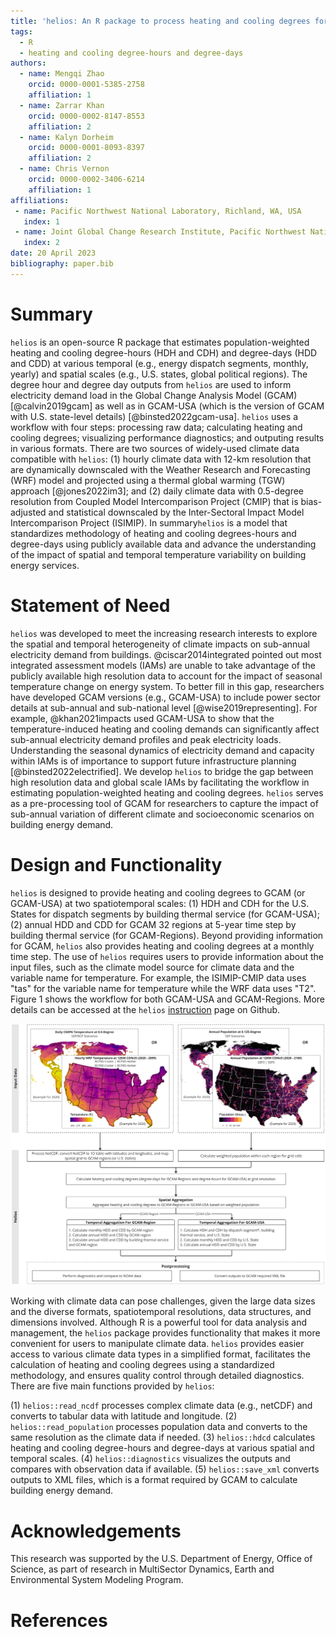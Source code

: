 ```yaml
---
title: 'helios: An R package to process heating and cooling degrees for GCAM'
tags:
  - R
  - heating and cooling degree-hours and degree-days
authors:
  - name: Mengqi Zhao
    orcid: 0000-0001-5385-2758
    affiliation: 1
  - name: Zarrar Khan
    orcid: 0000-0002-8147-8553
    affiliation: 2
  - name: Kalyn Dorheim
    orcid: 0000-0001-8093-8397
    affiliation: 2
  - name: Chris Vernon
    orcid: 0000-0002-3406-6214
    affiliation: 1
affiliations:
 - name: Pacific Northwest National Laboratory, Richland, WA, USA
   index: 1
 - name: Joint Global Change Research Institute, Pacific Northwest National Laboratory, College Park, MD, USA
   index: 2
date: 20 April 2023
bibliography: paper.bib
---
```


# Summary

`helios` is an open-source R package that estimates population-weighted heating and cooling degree-hours (HDH and CDH) and degree-days (HDD and CDD) at various temporal (e.g., energy dispatch segments, monthly, yearly) and spatial scales (e.g., U.S. states, global political regions). The degree hour and degree day outputs from `helios` are used to inform electricity demand load in the Global Change Analysis Model (GCAM) [@calvin2019gcam] as well as in GCAM-USA (which is the version of GCAM with U.S. state-level details) [@binsted2022gcam-usa]. `helios` uses a workflow with four steps: processing raw data; calculating heating and cooling degrees; visualizing performance diagnostics; and outputing results in various formats. There are two sources of widely-used climate data compatible with `helios`: (1) hourly climate data with 12-km resolution that are dynamically downscaled with the Weather Research and Forecasting (WRF) model and projected using a thermal global warming (TGW) approach [@jones2022im3]; and (2) daily climate data with 0.5-degree resolution from Coupled Model Intercomparison Project (CMIP) that is bias-adjusted and statistical downscaled by the Inter-Sectoral Impact Model Intercomparison Project (ISIMIP). In summary`helios` is a model that standardizes methodology of heating and cooling degrees-hours and degree-days using publicly available data and advance the understanding of the impact of spatial and temporal temperature variability on building energy services.

# Statement of Need

`helios` was developed to meet the increasing research interests to explore the spatial and temporal heterogeneity of climate impacts on sub-annual electricity demand from buildings. @ciscar2014integrated pointed out most integrated assessment models (IAMs) are unable to take advantage of the publicly available high resolution data to account for the impact of seasonal temperature change on energy system. To better fill in this gap, researchers have developed GCAM versions (e.g., GCAM-USA) to include power sector details at sub-annual and sub-national level [@wise2019representing]. For example, @khan2021impacts used GCAM-USA to show that the temperature-induced heating and cooling demands can significantly affect sub-annual electricity demand profiles and peak electricity loads. Understanding the seasonal dynamics of electricity demand and capacity within IAMs is of importance to support future infrastructure planning [@binsted2022electrified]. We develop `helios` to bridge the gap between high resolution data and global scale IAMs by facilitating the workflow in estimating population-weighted heating and cooling degrees. `helios` serves as a pre-processing tool of GCAM for researchers to capture the impact of sub-annual variation of different climate and socioeconomic scenarios on building energy demand.

# Design and Functionality

`helios` is designed to provide heating and cooling degrees to GCAM (or GCAM-USA) at two spatiotemporal scales: (1) HDH and CDH for the U.S. States for dispatch segments by building thermal service (for GCAM-USA); (2) annual HDD and CDD for GCAM 32 regions at 5-year time step by building thermal service (for GCAM-Regions). Beyond providing information for GCAM, `helios` also provides heating and cooling degrees at a monthly time step. The use of `helios` requires users to provide information about the input files, such as the climate model source for climate data and the variable name for temperature. For example, the ISIMIP-CMIP data uses "tas" for the variable name for temperature while the WRF data uses "T2". Figure 1 shows the workflow for both GCAM-USA and GCAM-Regions. More details can be accessed at the `helios` [instruction](https://jgcri.github.io/helios/index.html) page on Github.

![The workflow for helios.\label{fig:1}](Fig1_helios_workflow.jpg)

Working with climate data can pose challenges, given the large data sizes and the diverse formats, spatiotemporal resolutions, data structures, and dimensions involved. Although R is a powerful tool for data analysis and management, the `helios` package provides functionality that makes it more convenient for users to manipulate climate data. `helios` provides easier access to various climate data types in a simplified format, facilitates the calculation of heating and cooling degrees using a standardized methodology, and ensures quality control through detailed diagnostics. There are five main functions provided by `helios`:

(1) `helios::read_ncdf` processes complex climate data (e.g., netCDF) and converts to tabular data with latitude and longitude.
(2) `helios::read_population` processes population data and converts to the same resolution as the climate data if needed.
(3) `helios::hdcd` calculates heating and cooling degree-hours and degree-days at various spatial and temporal scales.
(4) `helios::diagnostics` visualizes the outputs and compares with observation data if available.
(5) `helios::save_xml` converts outputs to XML files, which is a format required by GCAM to calculate building energy demand.

# Acknowledgements

This research was supported by the U.S. Department of Energy, Office of Science, as part of research in MultiSector Dynamics, Earth and Environmental System Modeling Program.

# References
